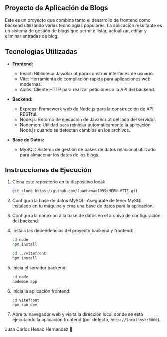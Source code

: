 ## Proyecto de Aplicación de Blogs

Este es un proyecto que combina tanto el desarrollo de frontend como backend utilizando varias tecnologías populares. La aplicación resultante es un sistema de gestión de blogs que permite listar, actualizar, editar y eliminar entradas de blog. 

## Tecnologías Utilizadas

  - **Frontend:**
    - React: Biblioteca JavaScript para construir interfaces de usuario.
    - Vite: Herramienta de compilación rápida para aplicaciones web modernas.
    - Axios: Cliente HTTP para realizar peticiones a la API del backend.

  - **Backend:**
    - Express: Framework web de Node.js para la construcción de API RESTful.
    - Node.js: Entorno de ejecución de JavaScript del lado del servidor.
    - Nodemon: Utilidad para reiniciar automáticamente la aplicación Node.js cuando se detectan cambios en los archivos.

  - **Base de Datos:**
    - MySQL: Sistema de gestión de bases de datos relacional utilizado para almacenar los datos de los blogs.

  ## Instrucciones de Ejecución

  1. Clona este repositorio en tu dispositivo local:

     ```bash
     git clone https://github.com/JuanHenao1999/MERN-VITE.git
     ```

  2. Configura la base de datos MySQL. Asegúrate de tener MySQL instalado en tu máquina y crea una base de datos para la aplicación.

  3. Configura la conexión a la base de datos en el archivo de configuración del backend.

  4. Instala las dependencias del proyecto backend y frontend:

     ```bash
     cd node
     npm install

     cd ../vitefront
     npm install
     ```

  5. Inicia el servidor backend:

     ```bash
     cd node
     nodemon app
     ```

  6. Inicia la aplicación frontend:

     ```bash
     cd vitefront
     npm run dev
     ```

  7. Abre tu navegador web y visita la dirección local donde se está ejecutando la aplicación frontend (por defecto, `http://localhost:3000`).

Juan Carlos Henao Hernandez 🦅
